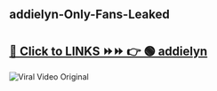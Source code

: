 
 ## addielyn-Only-Fans-Leaked

# <h2><a href="https://clipsfans.com/addielyn&ref=git">🔗 Click to LINKS ⏩⏩ 👉 🟢 addielyn </a></h2>

<a href="https://clipsfans.com/addielyn&ref=git" rel="nofollow" data-target="animated-image.originalLink"><img src="https://i.ibb.co.com/xMMVF88/686577567.gif" alt="Viral Video Original" style="max-width: 100%; display: inline-block;" data-target="animated-image.originalImage"></a>
